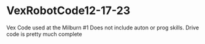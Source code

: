 # VexRobotCode12-17-23
Vex Code used at the Milburn #1
Does not include auton or prog skills.
Drive code is pretty much complete
